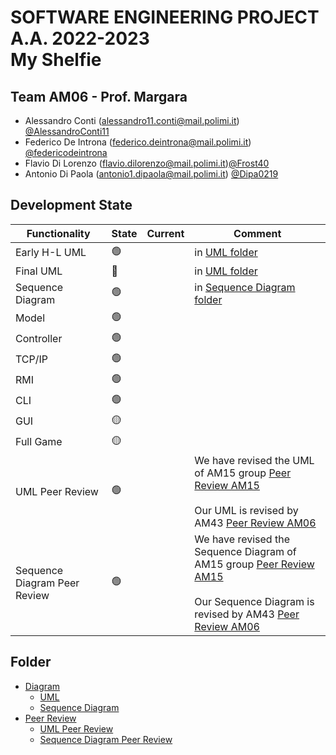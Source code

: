 # SOFTWARE ENGINEERING PROJECT A.A. 2022-2023 <br/> My Shelfie


## Team AM06 - Prof. Margara 

- Alessandro Conti (alessandro11.conti@mail.polimi.it) [@AlessandroConti11](https://github.com/AlessandroConti11) 
- Federico De Introna (federico.deintrona@mail.polimi.it) [@federicodeintrona](https://github.com/federicodeintrona) 
- Flavio Di Lorenzo (flavio.dilorenzo@mail.polimi.it)[@Frost40](https://github.com/Frost40)
- Antonio Di Paola (antonio1.dipaola@mail.polimi.it) [@Dipa0219](https://github.com/Dipa0219)

## Development State

| Functionality                | State           | Current | Comment                                                                                                                                                                                                                                                                                                                                                                                                             |
|------------------------------|-----------------|---------|---------------------------------------------------------------------------------------------------------------------------------------------------------------------------------------------------------------------------------------------------------------------------------------------------------------------------------------------------------------------------------------------------------------------|
| Early H-L UML                | :green_circle:  |         | in [UML folder](https://github.com/federicodeintrona/IS23-AM06/tree/main/Diagram/UML)                                                                                                                                                                                                                                                                                                                               |
| Final UML                    | :red_circle:    |         | in [UML folder](https://github.com/federicodeintrona/IS23-AM06/tree/main/Diagram/UML)                                                                                                                                                                                                                                                                                                                               |
| Sequence Diagram             | :green_circle:  |         | in [Sequence Diagram folder](https://github.com/federicodeintrona/IS23-AM06/tree/main/Diagram/Sequence%20Diagram)                                                                                                                                                                                                                                                                                                   |
| Model                        | :green_circle:  |         |                                                                                                                                                                                                                                                                                                                                                                                                                     |
| Controller                   | :green_circle:  |         |                                                                                                                                                                                                                                                                                                                                                                                                                     |
| TCP/IP                       | :green_circle:  |         |                                                                                                                                                                                                                                                                                                                                                                                                                     |
| RMI                          | :green_circle:  |         |                                                                                                                                                                                                                                                                                                                                                                                                                     |
| CLI                          | :green_circle:  |         |                                                                                                                                                                                                                                                                                                                                                                                                                     |
| GUI                          | :yellow_circle: |         |                                                                                                                                                                                                                                                                                                                                                                                                                     |
| Full Game                    | :yellow_circle: |         |                                                                                                                                                                                                                                                                                                                                                                                                                     |
| UML Peer Review              | :green_circle:  |         | We have revised the UML of AM15 group [Peer Review AM15](https://github.com/federicodeintrona/IS23-AM06/blob/main/Peer%20Review/UML%20Peer%20Review/UML_Peer_Review_AM-15.pdf)<br/><br/>Our UML is revised by AM43 [Peer Review AM06](https://github.com/federicodeintrona/IS23-AM06/blob/main/Peer%20Review/UML%20Peer%20Review/UML_Peer_Review_AM-06.pdf)                                                         |
| Sequence Diagram Peer Review | :green_circle:  |         | We have revised the Sequence Diagram of AM15 group [Peer Review AM15](https://github.com/federicodeintrona/IS23-AM06/blob/main/Peer%20Review/Sequence%20Diagram%20Peer%20Review/S_D_Peer_Review_AM-15.pdf)<br/><br/>Our Sequence Diagram is revised by AM43 [Peer Review AM06](https://github.com/federicodeintrona/IS23-AM06/blob/main/Peer%20Review/Sequence%20Diagram%20Peer%20Review/S_D_Peer_Review_AM-06.pdf) |

## Folder
- [Diagram](https://github.com/federicodeintrona/IS23-AM06/tree/main/Diagram)
  - [UML](https://github.com/federicodeintrona/IS23-AM06/tree/main/Diagram/UML)
  - [Sequence Diagram](https://github.com/federicodeintrona/IS23-AM06/tree/main/Diagram/Sequence%20Diagram)
- [Peer Review](https://github.com/federicodeintrona/IS23-AM06/tree/main/Peer%20Review)
  - [UML Peer Review](https://github.com/federicodeintrona/IS23-AM06/tree/main/Peer%20Review/UML%20Peer%20Review)
  - [Sequence Diagram Peer Review](https://github.com/federicodeintrona/IS23-AM06/tree/main/Peer%20Review/Sequence%20Diagram%20Peer%20Review)

